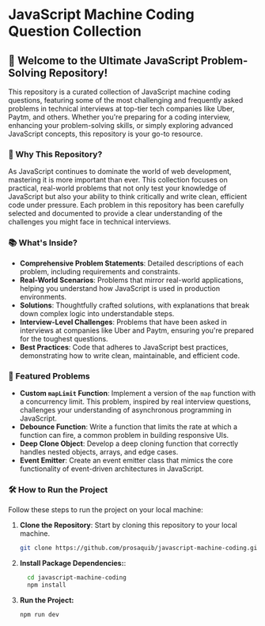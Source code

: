 # JavaScript Machine Coding Question Collection

## 🚀 Welcome to the Ultimate JavaScript Problem-Solving Repository!

This repository is a curated collection of JavaScript machine coding questions, featuring some of the most challenging and frequently asked problems in technical interviews at top-tier tech companies like Uber, Paytm, and others. Whether you're preparing for a coding interview, enhancing your problem-solving skills, or simply exploring advanced JavaScript concepts, this repository is your go-to resource.

### 🎯 Why This Repository?

As JavaScript continues to dominate the world of web development, mastering it is more important than ever. This collection focuses on practical, real-world problems that not only test your knowledge of JavaScript but also your ability to think critically and write clean, efficient code under pressure. Each problem in this repository has been carefully selected and documented to provide a clear understanding of the challenges you might face in technical interviews.

### 📚 What's Inside?

- **Comprehensive Problem Statements**: Detailed descriptions of each problem, including requirements and constraints.
- **Real-World Scenarios**: Problems that mirror real-world applications, helping you understand how JavaScript is used in production environments.
- **Solutions**: Thoughtfully crafted solutions, with explanations that break down complex logic into understandable steps.
- **Interview-Level Challenges**: Problems that have been asked in interviews at companies like Uber and Paytm, ensuring you're prepared for the toughest questions.
- **Best Practices**: Code that adheres to JavaScript best practices, demonstrating how to write clean, maintainable, and efficient code.

### 📌 Featured Problems

- **Custom `mapLimit` Function**: Implement a version of the `map` function with a concurrency limit. This problem, inspired by real interview questions, challenges your understanding of asynchronous programming in JavaScript.
- **Debounce Function**: Write a function that limits the rate at which a function can fire, a common problem in building responsive UIs.
- **Deep Clone Object**: Develop a deep cloning function that correctly handles nested objects, arrays, and edge cases.
- **Event Emitter**: Create an event emitter class that mimics the core functionality of event-driven architectures in JavaScript.

### 🛠️ How to Run the Project

Follow these steps to run the project on your local machine:

1. **Clone the Repository**: Start by cloning this repository to your local machine.
   ```bash
   git clone https://github.com/prosaquib/javascript-machine-coding.git
2. **Install Package Dependencies:**:
   ```bash
     cd javascript-machine-coding
     npm install
4. **Run the Project:**
   ```bash
   npm run dev
